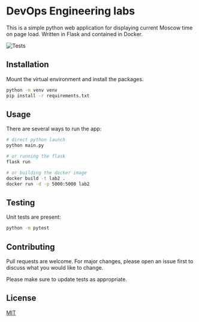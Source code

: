 # DevOps Engineering labs

This is a simple python web application for displaying current Moscow time on page load. Written in Flask and contained in Docker.

![Tests](https://github.com/alkaitagi/INNO-F21-DOE/actions/workflows/python.yml/badge.svg)

## Installation

Mount the virtual environment and install the packages.

```bash
python -m venv venv
pip install -r requirements.txt
```

## Usage

There are several ways to run the app:

```bash
# direct python launch
python main.py

# or running the flask
flask run

# or building the docker image
docker build -t lab2 .
docker run -d -p 5000:5000 lab2
```

## Testing

Unit tests are present:

```bash
python -m pytest
```

## Contributing

Pull requests are welcome. For major changes, please open an issue first to discuss what you would like to change.

Please make sure to update tests as appropriate.

## License

[MIT](https://choosealicense.com/licenses/mit/)
